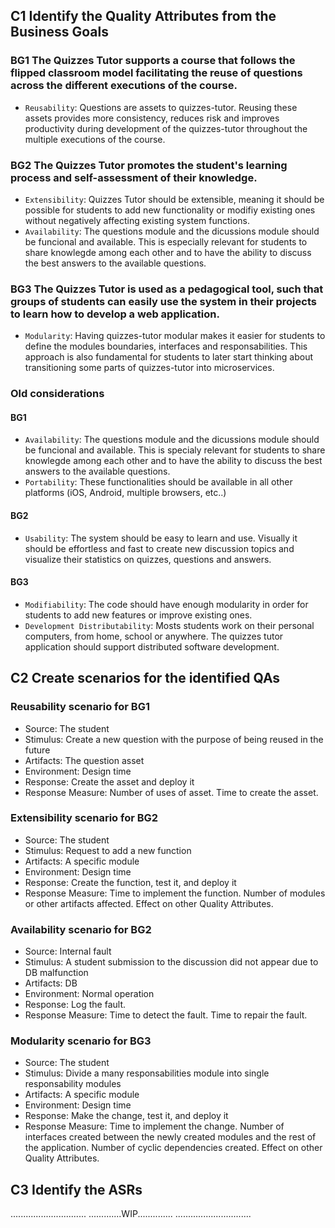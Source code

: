 ## **C1** Identify the Quality Attributes from the Business Goals

### BG1 The Quizzes Tutor supports a course that follows the flipped classroom model facilitating the reuse of questions across the different executions of the course.
- `Reusability`: Questions are assets to quizzes-tutor. Reusing these assets provides more consistency, reduces risk and improves productivity during development of the quizzes-tutor throughout the multiple executions of the course.

### BG2 The Quizzes Tutor promotes the student's learning process and self-assessment of their knowledge.
- `Extensibility`: Quizzes Tutor should be extensible, meaning it should be possible for students to add new functionality or modifiy existing ones without negatively affecting existing system functions.
- `Availability`: The questions module and the dicussions module should be funcional and available. This is especially relevant for students to share knowlegde among each other and to have the ability to discuss the best answers to the available questions.

### BG3 The Quizzes Tutor is used as a pedagogical tool, such that groups of students can easily use the system in their projects to learn how to develop a web application.
- `Modularity`: Having quizzes-tutor modular makes it easier for students to define the modules boundaries, interfaces and responsabilities. This approach is also fundamental for students to later start thinking about transitioning some parts of quizzes-tutor into microservices.


### Old considerations

#### BG1
- `Availability`: The questions module and the dicussions module should be funcional and available. This is specialy relevant for students to share knowlegde among each other and to have the ability to discuss the best answers to the available questions.
- `Portability`: These functionalities should be available in all other platforms (iOS, Android, multiple browsers, etc..)

#### BG2
- `Usability`: The system should be easy to learn and use. Visually it should be effortless and fast to create new discussion topics and visualize their statistics on quizzes, questions and answers.

#### BG3
- `Modifiability`: The code should have enough modularity in order for students to add new features or improve existing ones.
- `Development Distributability`: Mosts students work on their personal computers, from home, school or anywhere. The quizzes tutor application should support distributed software development.

## **C2** Create scenarios for the identified QAs

### Reusability scenario for BG1
- Source: The student
- Stimulus: Create a new question with the purpose of being reused in the future
- Artifacts: The question asset
- Environment: Design time
- Response: Create the asset and deploy it
- Response Measure: Number of uses of asset. Time to create the asset.

### Extensibility scenario for BG2
- Source: The student
- Stimulus: Request to add a new function
- Artifacts: A specific module
- Environment: Design time
- Response: Create the function, test it, and deploy it
- Response Measure: Time to implement the function. Number of modules or other artifacts affected. Effect on other Quality Attributes.

### Availability scenario for BG2
- Source: Internal fault
- Stimulus: A student submission to the discussion did not appear due to DB malfunction
- Artifacts: DB
- Environment: Normal operation 
- Response: Log the fault. 
- Response Measure: Time to detect the fault. Time to repair the fault.

### Modularity scenario for BG3
- Source: The student
- Stimulus: Divide a many responsabilities module into single responsability modules
- Artifacts: A specific module
- Environment: Design time
- Response: Make the change, test it, and deploy it
- Response Measure: Time to implement the change. Number of interfaces created between the newly created modules and the rest of the application. Number of cyclic dependencies created. Effect on other Quality Attributes.



## **C3** Identify the ASRs

..............................
.............WIP..............
..............................